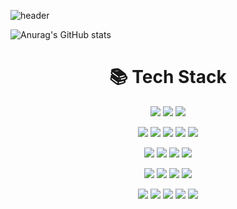 

<!--
**JEONGBEOMKO/JEONGBEOMKO** is a ✨ _special_ ✨ repository because its `README.md` (this file) appears on your GitHub profile.

Here are some ideas to get you started:


-->

![header](https://capsule-render.vercel.app/api?type=waving&color=auto&height=300&section=header&text=JEONGBEOMKO%20GitHub✨&fontSize=70)






![Anurag's GitHub stats](https://github-readme-stats.vercel.app/api?username=JEONGBEOMKO&show_icons=true&theme=radical)



<div align=center><h1>📚 Tech Stack</h1></div>
<div align = center>
  
  <p>
   <img src="https://img.shields.io/badge/java-007396?style=flat-square&logo=java&logoColor=white"> 
   <img src="https://img.shields.io/badge/linux-FCC624?style=flat-square&logo=linux&logoColor=black"> 
   <img src="https://img.shields.io/badge/python-3776AB?style=flat-square&logo=python&logoColor=white"> 
  </p>
  <p>
   <img src="https://img.shields.io/badge/oracle-F80000?style=flat-square&logo=oracle&logoColor=white"> 
  <img src="https://img.shields.io/badge/mysql-4479A1?style=flat-square&logo=mysql&logoColor=white"> 
  <img src="https://img.shields.io/badge/mariaDB-003545?style=flat-square&logo=mariaDB&logoColor=white"> 
  <img src="https://img.shields.io/badge/mongoDB-47A248?style=flat-square&logo=MongoDB&logoColor=white">
  <img src="https://img.shields.io/badge/amazonaws-232F3E?style=flat-square&logo=amazonaws&logoColor=white">
  </p>
   <p>
    <img src="https://img.shields.io/badge/JavaScript-F7DF1E?style=flat-square&logo=JavaScript&logoColor=black"/></a>
    <img src="https://img.shields.io/badge/HTML5-E34F26?style=flat-square&logo=HTML5&logoColor=white"/></a>
    <img src="https://img.shields.io/badge/CSS3-1572B6?style=flat-square&logo=CSS3&logoColor=white"/></a> 
    <img src="https://img.shields.io/badge/jquery-0769AD?style=flat-square&logo=jquery&logoColor=white">
  </p>

  <p>
  <img src="https://img.shields.io/badge/amazonaws-232F3E?style=flat-square&logo=amazonaws&logoColor=white"> 
  <img src="https://img.shields.io/badge/apache tomcat-F8DC75?style=flat-square&logo=apachetomcat&logoColor=white">
  <img src="https://img.shields.io/badge/github-181717?style=flat-square&logo=github&logoColor=white">
  <img src="https://img.shields.io/badge/git-F05032?style=flat-square&logo=git&logoColor=white">
  <p>
    <img src="https://img.shields.io/badge/react-61DAFB?style=flat-square&logo=react&logoColor=black"> 
    <img src="https://img.shields.io/badge/vue.js-4FC08D?style=flat-square&logo=vue.js&logoColor=white">
    <img src="https://img.shields.io/badge/spring-6DB33F?style=flat-square&logo=spring&logoColor=white">
    <img src="https://img.shields.io/badge/springboot-6DB33F?style=flat-square&logo=springboot&logoColor=white">
    <img src="https://img.shields.io/badge/node.js-339933?style=flat-square&logo=Node.js&logoColor=white">
  </p>
  
</div>
